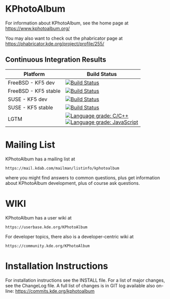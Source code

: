 KPhotoAlbum
===========

For information about KPhotoAlbum, see the home page at
https://www.kphotoalbum.org/

You may also want to check out the phabricator page at
https://phabricator.kde.org/project/profile/255/

## Continuous Integration Results

| Platform                 | Build Status |
| ------------------------ | ------------ |
| FreeBSD - KF5 dev        | [![Build Status](https://build.kde.org/buildStatus/icon?job=Extragear%2Fkphotoalbum%2Fkf5-qt5+FreeBSDQt5.15)](https://build.kde.org/job/Extragear/job/kphotoalbum/job/kf5-qt5%20FreeBSDQt5.15/) |
| FreeBSD - KF5 stable     | [![Build Status](https://build.kde.org/buildStatus/icon?job=Extragear%2Fkphotoalbum%2Fstable-kf5-qt5+FreeBSDQt5.15)](https://build.kde.org/job/Extragear/job/kphotoalbum/job/stable-kf5-qt5%20FreeBSDQt5.15/)                                                                                                                                                                                                       |
| SUSE - KF5 dev           | [![Build Status](https://build.kde.org/buildStatus/icon?job=Extragear%2Fkphotoalbum%2Fkf5-qt5+SUSEQt5.15)](https://build.kde.org/job/Extragear/job/kphotoalbum/job/kf5-qt5%20SUSEQt5.15/)      |
| SUSE - KF5 stable        | [![Build Status](https://build.kde.org/buildStatus/icon?job=Extragear%2Fkphotoalbum%2Fstable-kf5-qt5+SUSEQt5.15)](https://build.kde.org/job/Extragear/job/kphotoalbum/job/stable-kf5-qt5%20SUSEQt5.15/)|
| LGTM                     | [![Language grade: C/C++](https://img.shields.io/lgtm/grade/cpp/g/KDE/kphotoalbum.svg?logo=lgtm&logoWidth=18)](https://lgtm.com/projects/g/KDE/kphotoalbum/context:cpp)<br/>[![Language grade: JavaScript](https://img.shields.io/lgtm/grade/javascript/g/KDE/kphotoalbum.svg?logo=lgtm&logoWidth=18)](https://lgtm.com/projects/g/KDE/kphotoalbum/context:javascript) |



Mailing List
============

KPhotoAlbum has a mailing list at

    https://mail.kdab.com/mailman/listinfo/kphotoalbum

where you might find answers to common questions, plus get information
about KPhotoAlbum development, plus of course ask questions.


WIKI
====

KPhotoAlbum has a user wiki at

    https://userbase.kde.org/KPhotoAlbum

For developer topics, there also is a developer-centric wiki at

    https://community.kde.org/KPhotoAlbum


Installation Instructions
=========================

For installation instructions see the INSTALL file.  For a list of
major changes, see the ChangeLog file. A full list of changes is in GIT
log available also on-line:
https://commits.kde.org/kphotoalbum
